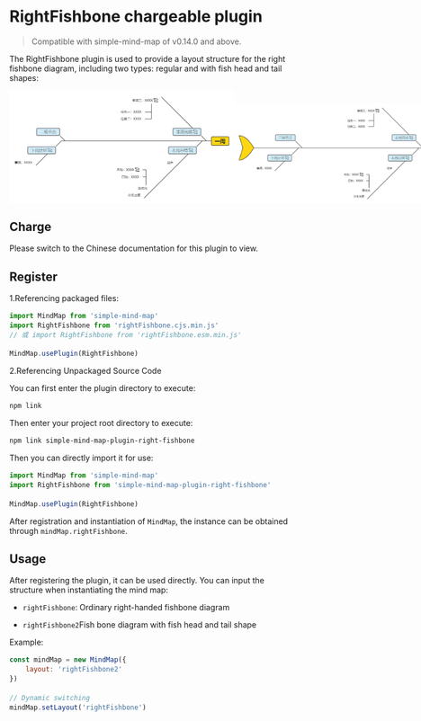 # RightFishbone chargeable plugin

> Compatible with simple-mind-map of v0.14.0 and above.

The RightFishbone plugin is used to provide a layout structure for the right fishbone diagram, including two types: regular and with fish head and tail shapes:

<p style="display:flex;align-items: flex-end;">

<img src="../../assets/img/向右鱼骨图.png" style="width: 400px" />

<img src="../../assets/img/向右鱼骨图2.png" style="width: 400px" />

</p>

## Charge

Please switch to the Chinese documentation for this plugin to view.

## Register

1.Referencing packaged files:

```js
import MindMap from 'simple-mind-map'
import RightFishbone from 'rightFishbone.cjs.min.js'
// 或 import RightFishbone from 'rightFishbone.esm.min.js'

MindMap.usePlugin(RightFishbone)
```

2.Referencing Unpackaged Source Code

You can first enter the plugin directory to execute:

```bash
npm link
```

Then enter your project root directory to execute:

```bash
npm link simple-mind-map-plugin-right-fishbone
```

Then you can directly import it for use:

```js
import MindMap from 'simple-mind-map'
import RightFishbone from 'simple-mind-map-plugin-right-fishbone'

MindMap.usePlugin(RightFishbone)
```

After registration and instantiation of `MindMap`, the instance can be obtained through `mindMap.rightFishbone`.

## Usage

After registering the plugin, it can be used directly. You can input the structure when instantiating the mind map:

- `rightFishbone`: Ordinary right-handed fishbone diagram

- `rightFishbone2`Fish bone diagram with fish head and tail shape

Example:

```js
const mindMap = new MindMap({
    layout: 'rightFishbone2'
})

// Dynamic switching
mindMap.setLayout('rightFishbone')
```